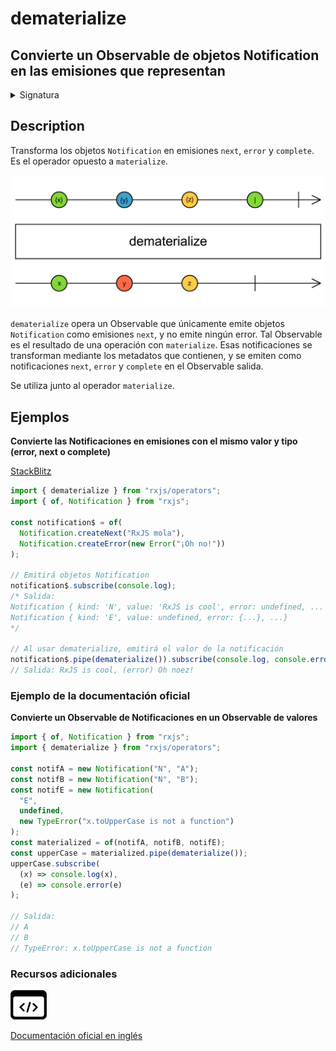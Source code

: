 # dematerialize

## Convierte un Observable de objetos Notification en las emisiones que representan

<details>

<summary>Signatura</summary>

#### Firma

`dematerialize<T>(): OperatorFunction<Notification<T>, T>`

#### Parámetros

No recibe ningún parámetro.

#### Retorna

`OperatorFunction<Notification<T>, T>`: Un Observable que emite elementos y notificaciones embebidos en objetos `Notification` emitidos por el Observable fuente.

</details>

## Description

Transforma los objetos `Notification` en emisiones `next`, `error` y `complete`. Es el operador opuesto a `materialize`.

![Diagrama de canicas del operador dematerialize](assets/images/marble-diagrams/utility/dematerialize.png)

`dematerialize` opera un Observable que únicamente emite objetos `Notification` como emisiones `next`, y no emite ningún error. Tal Observable es el resultado de una operación con `materialize`. Esas notificaciones se transforman mediante los metadatos que contienen, y se emiten como notificaciones `next`, `error` y `complete` en el Observable salida.

Se utiliza junto al operador `materialize`.

## Ejemplos

**Convierte las Notificaciones en emisiones con el mismo valor y tipo (error, next o complete)**

[StackBlitz](https://stackblitz.com/edit/rxjs-dematerialize-1?file=index.ts)

```javascript
import { dematerialize } from "rxjs/operators";
import { of, Notification } from "rxjs";

const notification$ = of(
  Notification.createNext("RxJS mola"),
  Notification.createError(new Error("¡Oh no!"))
);

// Emitirá objetos Notification
notification$.subscribe(console.log);
/* Salida: 
Notification { kind: 'N', value: 'RxJS is cool', error: undefined, ... }, 
Notification { kind: 'E', value: undefined, error: {...}, ...}
*/

// Al usar dematerialize, emitirá el valor de la notificación
notification$.pipe(dematerialize()).subscribe(console.log, console.error);
// Salida: RxJS is cool, (error) Oh noez!
```

### Ejemplo de la documentación oficial

**Convierte un Observable de Notificaciones en un Observable de valores**

```javascript
import { of, Notification } from "rxjs";
import { dematerialize } from "rxjs/operators";

const notifA = new Notification("N", "A");
const notifB = new Notification("N", "B");
const notifE = new Notification(
  "E",
  undefined,
  new TypeError("x.toUpperCase is not a function")
);
const materialized = of(notifA, notifB, notifE);
const upperCase = materialized.pipe(dematerialize());
upperCase.subscribe(
  (x) => console.log(x),
  (e) => console.error(e)
);

// Salida:
// A
// B
// TypeError: x.toUpperCase is not a function
```

### Recursos adicionales

[![Source code](assets/icons/source-code.png)](https://github.com/ReactiveX/rxjs/blob/master/src/internal/operators/dematerialize.ts)

[Documentación oficial en inglés](https://rxjs.dev/api/operators/dematerialize)
